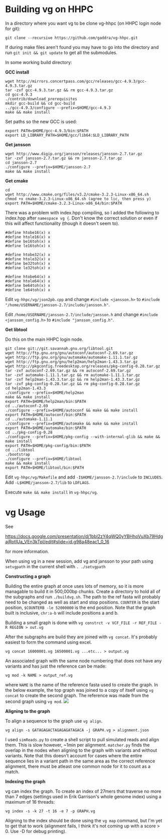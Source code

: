 # Building vg on HHPC

In a directory where you want vg to be clone vg-hhpc (on HHPC login node for git):

`git clone --recursive https://github.com/gaddra/vg-hhpc.git`

If during make files aren't found you may have to go into the directory and run `git init && git update` to get all the submodules.

In some working build directory:

**GCC install**
```
wget http://mirrors.concertpass.com/gcc/releases/gcc-4.9.3/gcc-4.9.3.tar.gz
tar -zxf gcc-4.9.3.tar.gz && rm gcc-4.9.3.tar.gz
cd gcc-4.9.3
./contrib/download_prerequisites
mkdir gcc-build && cd gcc-build
../gcc-4.9.3/configure --prefix=$HOME/gcc-4.9.3
make && make install
```

Set paths so the new GCC is used:

```
export PATH=$HOME/gcc-4.9.3/bin:$PATH
export LD_LIBRARY_PATH=$HOME/gcc/lib64:$LD_LIBRARY_PATH
```
**Get jansson**
```
wget http://www.digip.org/jansson/releases/jansson-2.7.tar.gz
tar -zxf jansson-2.7.tar.gz && rm jansson-2.7.tar.gz
cd jansson-2.7
./configure --prefix=$HOME/jansson-2.7
make && make install
```
**Get cmake**
```
cd
wget http://www.cmake.org/files/v3.2/cmake-3.2.3-Linux-x86_64.sh
chmod +x cmake-3.2.3-Linux-x86_64.sh (agree to lic, then press y)
export PATH=$HOME/cmake-3.2.3-Linux-x86_64/bin:$PATH
```
There was a problem with index.hpp compiling, so I added the following to index.hpp after `namespace vg {`. Don't know the correct solution or even if this will affect functionality (though it doesn't seem to).
```
#define htobe16(x) x
#define htole16(x) x
#define be16toh(x) x
#define le16toh(x) x

#define htobe32(x) x
#define htole32(x) x
#define be32toh(x) x
#define le32toh(x) x

#define htobe64(x) x
#define htole64(x) x
#define be64toh(x) x
#define le64toh(x) x
```
Edit `vg-hhpc/vg/json2pb.cpp` and change `#include <jansson.h>` to `#include "/home/USERNAME/jansson-2.7/include/jansson.h"`.

Edit `/home/USERNAME/jansson-2.7/include/jansson.h` and change `#include <jansson_config.h>` to `#include "jansson_config.h"`.

**Get libtool**

Do this on the main HHPC login node.
```
git clone git://git.savannah.gnu.org/libtool.git
wget http://ftp.gnu.org/gnu/autoconf/autoconf-2.69.tar.gz
wget http://ftp.gnu.org/gnu/automake/automake-1.11.1.tar.gz
wget http://ftp.gnu.org/gnu/help2man/help2man-1.43.3.tar.gz
wget http://pkgconfig.freedesktop.org/releases/pkg-config-0.28.tar.gz
tar -zxf autoconf-2.69.tar.gz && rm autoconf-2.69.tar.gz
tar -zxf automake-1.11.1.tar.gz && rm automake-1.11.1.tar.gz
tar -zxf help2man-1.43.3.tar.gz && rm help2man-1.43.3.tar.gz
tar -zxf pkg-config-0.28.tar.gz && rm pkg-config-0.28.tar.gz
cd help2man-1.43.3
./configure --prefix=$HOME/help2man
make && make install
export PATH=$HOME/help2man/bin:$PATH
cd ../autoconf-2.69
./configure --prefix=$HOME/autoconf && make && make install
export PATH=$HOME/autoconf/bin:$PATH
cd ../automake-1.11.1
./configure --prefix=$HOME/automake && make && make install
export PATH=$HOME/automake/bin:$PATH
cd ../pkg-config-0.28
./configure --prefix=$HOME/pkg-config --with-internal-glib && make && make install
export PATH=$HOME/pkg-config/bin:$PATH
cd ../libtool
./bootstrap
./configure --prefix=$HOME/libtool
make && make install
export PATH=$HOME/libtool/bin:$PATH
```

Edit `vg-hhpc/vg/Makefile` and add `-I$HOME/jansson-2.7/include` to `INCLUDES`. Add `-L$HOME/jansson-2.7/lib` to `LDFLAGS`.

Execute `make && make install` in `vg-hhpc/vg`.

# vg Usage
See 

https://docs.google.com/presentation/d/1bbl2zY4qWQ0yYBHhoVuXb79HdgajRotIUa_VEn3kTpI/edit#slide=id.g98a48eac1_0_16

for more information.

When using  vg in a new session, add vg and jansson to your path using `setvgpath` in the current shell with `. ./setvgpath`

**Constructing a graph**

Building the entire graph at once uses lots of memory, so it is more managable to build it in 500,000bp chunks. Create a directory to hold all of the subgraphs and run `./buildvg.sh`. The path to the ref fasta will probably need to be changed as well as start and stop positions. `COUNTER` is the start position, `$COUNTERB -le 52000000` is the end position. Note that the graph built is inclusive, `chr:a-b` will include positions a and b.

Building a small graph is done with `vg constrct -v VCF_FILE -r REF_FILE -R REGION > out.vg`

After the subgraphs are build they are joined with `vg concat`. It's probably easiest to form the command using excel.

`vg concat 16000001.vg 16500001.vg ...etc... > output.vg`

An associated graph with the same node numbering that does not have any variants and has just the reference can be made:

`vg mod -k NAME > output_ref.vg`

where `NAME` is the name of the reference fasta used to create the graph. In the below example, the top graph was joined to a copy of itself using `vg concat` to create the second graph. The reference was made from the second graph using `vg mod`.
![](https://raw.githubusercontent.com/gaddra/vg-Info/master/vgEx.png)

**Aligning to the graph**

To align a sequence to the graph use `vg align`.

`vg align -s GATAGAGACTAGAGAGATAGACA -j GRAPH.vg > alignment.json`

I used `simReads.py` to create a shell script to pull simulated reads and align them. This is slow however, ~1min per alignment. `matcher.py` finds the overlap in the nodes when aligning to the graph with variants and without variants. Note that this doesn't account for cases where the entire sequence lies in a variant path in the same area as the correct reference alignment, there must be atleast one common node for it to count as a match.

**Indexing the graph**

vg can index the graph. To create an index of 27mers that traverse no more than 7 edges (settings used in Erik Garrison's whole genome index) using a maximum of 16 threads:

`vg index -s -k 27 -t 16 -e 7 -p GRAPH.vg`

Aligning to the index should be done using the `vg map` command, but I'm yet to get that to work (alignment fails, I think it's not coming up with a score > 0. Use -D for debug printing).

